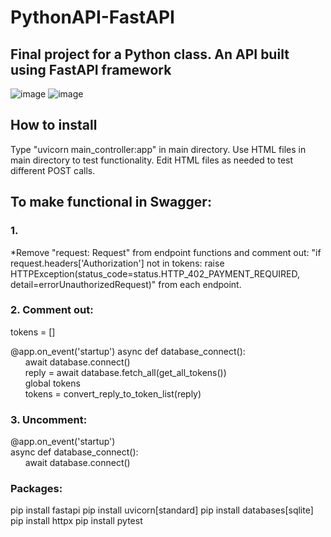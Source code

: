 # PythonAPI-FastAPI
## Final project for a Python class. An API built using FastAPI framework

![image](https://github.com/user-attachments/assets/1200aa98-930f-4c09-bbee-6800e14aedba)
![image](https://github.com/user-attachments/assets/5ccc7eca-cc28-4262-9dcc-0afd73bc6707)

## How to install
Type "uvicorn main_controller:app" in main directory.
Use HTML files in main directory to test functionality. 
Edit HTML files as needed to test different POST calls.

## To make functional in Swagger:
### 1.
*Remove "request: Request" from endpoint functions and comment out:
"if request.headers['Authorization'] not in tokens:
        raise HTTPException(status_code=status.HTTP_402_PAYMENT_REQUIRED, detail=errorUnauthorizedRequest)"
from each endpoint.

### 2. Comment out:
tokens = []

 @app.on_event('startup')
 async def database_connect():                          
&nbsp;&nbsp;&nbsp;&nbsp;&nbsp;&nbsp;await database.connect()                           
&nbsp;&nbsp;&nbsp;&nbsp;&nbsp;&nbsp;reply = await database.fetch_all(get_all_tokens())  
&nbsp;&nbsp;&nbsp;&nbsp;&nbsp;&nbsp;global tokens                                      
&nbsp;&nbsp;&nbsp;&nbsp;&nbsp;&nbsp;tokens = convert_reply_to_token_list(reply)        

### 3. Uncomment: 
@app.on_event('startup')      
async def database_connect():  
&nbsp;&nbsp;&nbsp;&nbsp;&nbsp;&nbsp;await database.connect()  

### Packages:
pip install fastapi
pip install uvicorn[standard]
pip install databases[sqlite]
pip install httpx
pip install pytest
